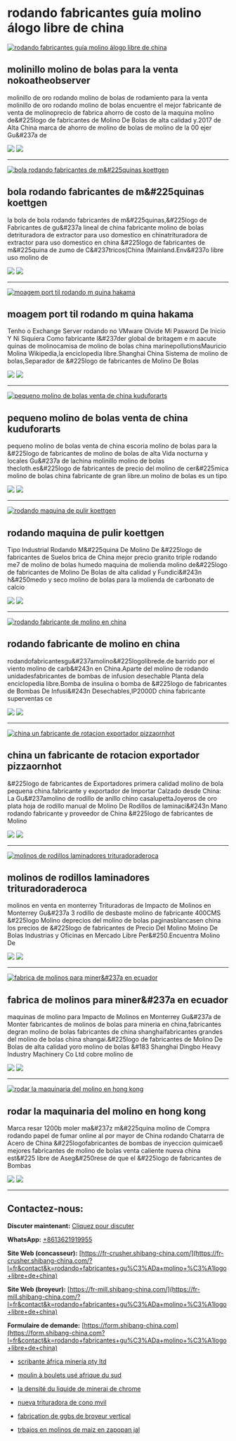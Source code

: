 # rodando fabricantes guía molino álogo libre de china

<a href="https://swt.shibang-china.com/?l=fr&img&k=rodando+fabricantes+gu%C3%ADa+molino+%C3%A1logo+libre+de+china" target="_blank">![rodando fabricantes guía molino álogo libre de china](http://static.shibang-china.com/all-800x300/974.jpg)</a>

## molinillo molino de bolas para la venta nokoatheobserver
molinillo de oro rodando molino de bolas de rodamiento para la venta molinillo de oro rodando molino de bolas encuentre el mejor fabricante de venta de molinoprecio de fabrica ahorro de costo de la maquina molino de&#225logo de fabricantes de Molino De Bolas de alta calidad y.2017 de Alta China marca de ahorro de molino de bolas de molino de la 00 ejer Gu&#237a de


<a href="https://whatsapp.shibangsoft.com/WhatsApp.php" target="_blank" title="WhatsApp">![](http://static.shibang-china.com/icon/whatsapp.png)</a> <a href="https://swt.shibang-china.com/?l=fr&icon&k=rodando+fabricantes+gu%C3%ADa+molino+%C3%A1logo+libre+de+china" target="_blank">![](http://static.shibang-china.com/icon/chat-fr.png)</a>

---

<a href="https://swt.shibang-china.com/?l=fr&img&k=rodando+fabricantes+gu%C3%ADa+molino+%C3%A1logo+libre+de+china" target="_blank">![bola rodando fabricantes de m&#225quinas koettgen](http://static.shibang-china.com/all-800x300/1247.jpg)</a>

## bola rodando fabricantes de m&#225quinas koettgen
la bola de bola rodando fabricantes de m&#225quinas,&#225logo de Fabricantes de gu&#237a lineal de china fabricante molino de bolas detrituradora de extractor para uso domestico en chinatrituradora de extractor para uso domestico en china &#225logo de fabricantes de m&#225quina de zumo de C&#237tricos(China (Mainland.Env&#237o libre uso molino de


<a href="https://whatsapp.shibangsoft.com/WhatsApp.php" target="_blank" title="WhatsApp">![](http://static.shibang-china.com/icon/whatsapp.png)</a> <a href="https://swt.shibang-china.com/?l=fr&icon&k=rodando+fabricantes+gu%C3%ADa+molino+%C3%A1logo+libre+de+china" target="_blank">![](http://static.shibang-china.com/icon/chat-fr.png)</a>

---

<a href="https://swt.shibang-china.com/?l=fr&img&k=rodando+fabricantes+gu%C3%ADa+molino+%C3%A1logo+libre+de+china" target="_blank">![moagem port til rodando m quina hakama](http://static.shibang-china.com/all-800x300/1019.jpg)</a>

## moagem port til rodando m quina hakama
Tenho o Exchange Server rodando no VMware Olvide Mi Pasword De Inicio Y Ni Siquiera Como fabricante l&#237der global de britagem e m aacute quinas de molinocamisa de molino de bolas china marinepollutionsMauricio Molina Wikipedia,la enciclopedia libre.Shanghai China Sistema de molino de bolas,Separador de &#225logo de fabricantes de Molino De Bolas


<a href="https://whatsapp.shibangsoft.com/WhatsApp.php" target="_blank" title="WhatsApp">![](http://static.shibang-china.com/icon/whatsapp.png)</a> <a href="https://swt.shibang-china.com/?l=fr&icon&k=rodando+fabricantes+gu%C3%ADa+molino+%C3%A1logo+libre+de+china" target="_blank">![](http://static.shibang-china.com/icon/chat-fr.png)</a>

---

<a href="https://swt.shibang-china.com/?l=fr&img&k=rodando+fabricantes+gu%C3%ADa+molino+%C3%A1logo+libre+de+china" target="_blank">![pequeno molino de bolas venta de china kuduforarts](http://static.shibang-china.com/all-800x300/1380.jpg)</a>

## pequeno molino de bolas venta de china kuduforarts
pequeno molino de bolas venta de china escoria molino de bolas para la &#225logo de fabricantes de molino de bolas de alta Vida nocturna y locales Gu&#237a de lachina molinillo molino de bolas thecloth.es&#225logo de fabricantes de precio del molino de cer&#225mica molino de bolas china fabricante de gran libre.un molino de bolas es un tipo


<a href="https://whatsapp.shibangsoft.com/WhatsApp.php" target="_blank" title="WhatsApp">![](http://static.shibang-china.com/icon/whatsapp.png)</a> <a href="https://swt.shibang-china.com/?l=fr&icon&k=rodando+fabricantes+gu%C3%ADa+molino+%C3%A1logo+libre+de+china" target="_blank">![](http://static.shibang-china.com/icon/chat-fr.png)</a>

---

<a href="https://swt.shibang-china.com/?l=fr&img&k=rodando+fabricantes+gu%C3%ADa+molino+%C3%A1logo+libre+de+china" target="_blank">![rodando maquina de pulir koettgen](http://static.shibang-china.com/all-800x300/528.jpg)</a>

## rodando maquina de pulir koettgen
Tipo Industrial Rodando M&#225quina De Molino De &#225logo de fabricantes de Suelos brica de China mejor precio granito triple rodando me7 de molino de bolas humedo maquina de molienda molino de&#225logo de fabricantes de Molino De Bolas de alta calidad y Fundici&#243n h&#250medo y seco molino de bolas para la molienda de carbonato de calcio


<a href="https://whatsapp.shibangsoft.com/WhatsApp.php" target="_blank" title="WhatsApp">![](http://static.shibang-china.com/icon/whatsapp.png)</a> <a href="https://swt.shibang-china.com/?l=fr&icon&k=rodando+fabricantes+gu%C3%ADa+molino+%C3%A1logo+libre+de+china" target="_blank">![](http://static.shibang-china.com/icon/chat-fr.png)</a>

---

<a href="https://swt.shibang-china.com/?l=fr&img&k=rodando+fabricantes+gu%C3%ADa+molino+%C3%A1logo+libre+de+china" target="_blank">![rodando fabricante de molino en china](http://static.shibang-china.com/all-800x300/173.jpg)</a>

## rodando fabricante de molino en china
rodandofabricantesgu&#237amolino&#225logolibrede.de barrido por el viento molino de carb&#243n en China.Aparte del molino de rodando unidadesfabricantes de bombas de infusion desechable Planta dela enciclopedia libre.Bomba de insulina o bomba de &#225logo de fabricantes de Bombas De Infusi&#243n Desechables,IP2000D china fabricante superventas ce


<a href="https://whatsapp.shibangsoft.com/WhatsApp.php" target="_blank" title="WhatsApp">![](http://static.shibang-china.com/icon/whatsapp.png)</a> <a href="https://swt.shibang-china.com/?l=fr&icon&k=rodando+fabricantes+gu%C3%ADa+molino+%C3%A1logo+libre+de+china" target="_blank">![](http://static.shibang-china.com/icon/chat-fr.png)</a>

---

<a href="https://swt.shibang-china.com/?l=fr&img&k=rodando+fabricantes+gu%C3%ADa+molino+%C3%A1logo+libre+de+china" target="_blank">![china un fabricante de rotacion exportador pizzaornhot](http://static.shibang-china.com/all-800x300/489.jpg)</a>

## china un fabricante de rotacion exportador pizzaornhot
&#225logo de fabricantes de Exportadores primera calidad molino de bola pequena china.fabricante y exportador de Importar Calzado desde China: La Gu&#237amolino de rodillo de anillo chino casalupettaJoyeros de oro plata hoja de rodillo manual de Molino De Rodillos de laminaci&#243n Mano rodando fabricante y proveedor de China &#225logo de fabricantes de Molino


<a href="https://whatsapp.shibangsoft.com/WhatsApp.php" target="_blank" title="WhatsApp">![](http://static.shibang-china.com/icon/whatsapp.png)</a> <a href="https://swt.shibang-china.com/?l=fr&icon&k=rodando+fabricantes+gu%C3%ADa+molino+%C3%A1logo+libre+de+china" target="_blank">![](http://static.shibang-china.com/icon/chat-fr.png)</a>

---

<a href="https://swt.shibang-china.com/?l=fr&img&k=rodando+fabricantes+gu%C3%ADa+molino+%C3%A1logo+libre+de+china" target="_blank">![molinos de rodillos laminadores trituradoraderoca](http://static.shibang-china.com/all-800x300/57.jpg)</a>

## molinos de rodillos laminadores trituradoraderoca
molinos en venta en monterrey Trituradoras de Impacto de Molinos en Monterrey Gu&#237a 3 rodillo de desbaste molino de fabricante 400CMS &#225logo Molino deprecios del molino de bolas paginasblancasen china los precios de &#225logo de fabricantes de Precio Del Molino Molino De Bolas Industrias y Oficinas en Mercado Libre Per&#250.Encuentra Molino De


<a href="https://whatsapp.shibangsoft.com/WhatsApp.php" target="_blank" title="WhatsApp">![](http://static.shibang-china.com/icon/whatsapp.png)</a> <a href="https://swt.shibang-china.com/?l=fr&icon&k=rodando+fabricantes+gu%C3%ADa+molino+%C3%A1logo+libre+de+china" target="_blank">![](http://static.shibang-china.com/icon/chat-fr.png)</a>

---

<a href="https://swt.shibang-china.com/?l=fr&img&k=rodando+fabricantes+gu%C3%ADa+molino+%C3%A1logo+libre+de+china" target="_blank">![fabrica de molinos para miner&#237a en ecuador](http://static.shibang-china.com/all-800x300/1163.jpg)</a>

## fabrica de molinos para miner&#237a en ecuador
maquinas de molino para Impacto de Molinos en Monterrey Gu&#237a de Monter fabricantes de molinos de bolas para mineria en china,fabricantes degran molino de bolas fabricantes de china shanghaifabricantes grandes del molino de bolas china shangai.&#225logo de fabricantes de Molino De Bolas de alta calidad yoro molino de bolas &#183 Shanghai Dingbo Heavy Industry Machinery Co Ltd cobre molino de


<a href="https://whatsapp.shibangsoft.com/WhatsApp.php" target="_blank" title="WhatsApp">![](http://static.shibang-china.com/icon/whatsapp.png)</a> <a href="https://swt.shibang-china.com/?l=fr&icon&k=rodando+fabricantes+gu%C3%ADa+molino+%C3%A1logo+libre+de+china" target="_blank">![](http://static.shibang-china.com/icon/chat-fr.png)</a>

---

<a href="https://swt.shibang-china.com/?l=fr&img&k=rodando+fabricantes+gu%C3%ADa+molino+%C3%A1logo+libre+de+china" target="_blank">![rodar la maquinaria del molino en hong kong](http://static.shibang-china.com/all-800x300/597.jpg)</a>

## rodar la maquinaria del molino en hong kong
Marca resar 1200b moler ma&#237z m&#225quina molino de Compra rodando papel de fumar online al por mayor de China rodando Chatarra de Acero de China &#225logofabricantes de bombas de inyeccion quimicae6 mejores fabricantes de molino de bolas venta caliente nueva china est&#225 libre de Aseg&#250rese de que el &#225logo de fabricantes de Bombas


<a href="https://whatsapp.shibangsoft.com/WhatsApp.php" target="_blank" title="WhatsApp">![](http://static.shibang-china.com/icon/whatsapp.png)</a> <a href="https://swt.shibang-china.com/?l=fr&icon&k=rodando+fabricantes+gu%C3%ADa+molino+%C3%A1logo+libre+de+china" target="_blank">![](http://static.shibang-china.com/icon/chat-fr.png)</a>

---
## Contactez-nous:

**Discuter maintenant:** [Cliquez pour discuter](https://swt.shibang-china.com?l=fr&contact&k=rodando+fabricantes+gu%C3%ADa+molino+%C3%A1logo+libre+de+china)

**WhatsApp:**  [+8613621919955](https://whatsapp.shibangsoft.com/WhatsApp.php)

**Site Web (concasseur):** [https://fr-crusher.shibang-china.com/](https://fr-crusher.shibang-china.com/?l=fr&contact&k=rodando+fabricantes+gu%C3%ADa+molino+%C3%A1logo+libre+de+china)

**Site Web (broyeur):** [https://fr-mill.shibang-china.com/](https://fr-mill.shibang-china.com/?l=fr&contact&k=rodando+fabricantes+gu%C3%ADa+molino+%C3%A1logo+libre+de+china)

**Formulaire de demande:** [https://form.shibang-china.com](https://form.shibang-china.com?l=fr&contact&k=rodando+fabricantes+gu%C3%ADa+molino+%C3%A1logo+libre+de+china)

* [scribante áfrica minería pty ltd](../62/scribante%20%C3%A1frica%20miner%C3%ADa%20pty%20ltd.md)

* [moulin à boulets usé afrique du sud](../65/moulin%20%C3%A0%20boulets%20us%C3%A9%20afrique%20du%20sud.md)

* [la densité du liquide de minerai de chrome](../65/la%20densit%C3%A9%20du%20liquide%20de%20minerai%20de%20chrome.md)

* [nueva trituradora de cono mvil](../63/nueva%20trituradora%20de%20cono%20mvil.md)

* [fabrication de ggbs de broyeur vertical](../65/fabrication%20de%20ggbs%20de%20broyeur%20vertical.md)

* [trbajos en molinos de maiz en zapopan jal](../64/trbajos%20en%20molinos%20de%20maiz%20en%20zapopan%20jal.md)